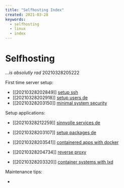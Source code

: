 ```yaml
---
title: "Selfhosting Index"
created: 2021-03-28
keywords:
  - selfhosting
  - linux
  - index
---
```

# Selfhosting
*...is absolutly rad* 20210328205222

First time server setup:
* [[20210328202849]] [setup ssh](./setup-ssh.md)
* [[20210328202918]] [setup users de](./setup-users-de.md)
* [[20210328203150]] [minimal system security](./system-security.md)

Setup applications:
* [[20210328212259]] [sinnvolle services de](./applications/sinnvolle-services-de.md)
* [[20210328203107]] [setup packages de](./applications/setup-packages-de.md)
* [[20210328203541]] [containered apps with docker](./applications/container-apps-docker.md)
* [[20210328204734]] [reverse proxy](./applications/reverse-proxy.md)


* [[20210328203320]] [container systems with lxd](./container-system-lxd.md)

Maintenance tips:
* [](./random-tips.md)